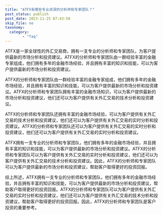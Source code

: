 ```yaml
---
title: "ATFX有哪些专业资深的分析师和专家团队？"
post_status: publish
post_date: 2023-11-25 07:43:50
skip_file: no
taxonomy:
  category:
        - "faq"
---
```


ATFX是一家全球性的外汇交易商，拥有一支专业的分析师和专家团队，为客户提供最新的市场分析和投资建议。ATFX的分析师和专家团队由一群经验丰富的金融专家组成，他们拥有多年的金融市场经验，并且拥有丰富的知识和技能，可以为客户提供最新的市场分析和投资建议。

ATFX的分析师和专家团队由一群经验丰富的金融专家组成，他们拥有多年的金融市场经验，并且拥有丰富的知识和技能，可以为客户提供最新的市场分析和投资建议。ATFX的分析师和专家团队拥有丰富的金融市场知识，可以为客户提供最新的市场分析和投资建议，他们还可以为客户提供有关外汇交易的技术分析和投资建议。

ATFX的分析师和专家团队还拥有丰富的金融市场经验，可以为客户提供有关外汇交易的技术分析和投资建议，他们还可以为客户提供有关外汇交易的实时分析和投资建议。ATFX的分析师和专家团队还可以为客户提供有关外汇交易的实时分析和投资建议，他们还可以为客户提供有关外汇交易的实时分析和投资建议。

ATFX拥有一支专业的分析师和专家团队，他们拥有多年的金融市场经验，并且拥有丰富的知识和技能，可以为客户提供最新的市场分析和投资建议。ATFX的分析师和专家团队可以为客户提供有关外汇交易的实时分析和投资建议，他们还可以为客户提供有关外汇交易的技术分析和投资建议。因此，ATFX的分析师和专家团队可以为客户提供最新的市场分析和投资建议，帮助客户取得更好的投资回报。

综上所述，ATFX拥有一支专业的分析师和专家团队，他们拥有多年的金融市场经验，并且拥有丰富的知识和技能，可以为客户提供最新的市场分析和投资建议，帮助客户取得更好的投资回报。ATFX的分析师和专家团队可以为客户提供有关外汇交易的实时分析和投资建议，他们还可以为客户提供有关外汇交易的技术分析和投资建议，帮助客户取得更好的投资回报。因此，ATFX的分析师和专家团队是客户投资的重要参考。
